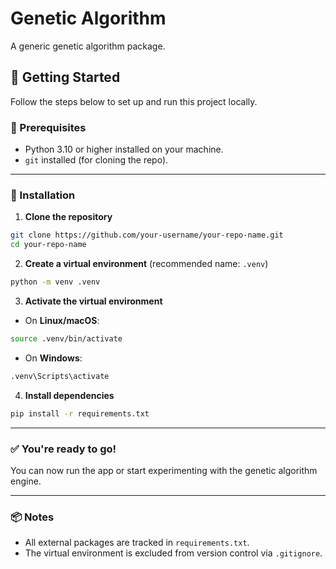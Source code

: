 # Genetic Algorithm

A generic genetic algorithm package.


## 🚀 Getting Started

Follow the steps below to set up and run this project locally.


### 🧾 Prerequisites

- Python 3.10 or higher installed on your machine.
- `git` installed (for cloning the repo).

---

### 🔧 Installation

1. **Clone the repository**

```bash
git clone https://github.com/your-username/your-repo-name.git
cd your-repo-name
```

2. **Create a virtual environment** (recommended name: `.venv`)

```bash
python -m venv .venv
```

3. **Activate the virtual environment**

- On **Linux/macOS**:

```bash
source .venv/bin/activate
```

- On **Windows**:

```bash
.venv\Scripts\activate
```

4. **Install dependencies**

```bash
pip install -r requirements.txt
```

---

### ✅ You're ready to go!

You can now run the app or start experimenting with the genetic algorithm engine.

---

### 📦 Notes

- All external packages are tracked in `requirements.txt`.
- The virtual environment is excluded from version control via `.gitignore`.
